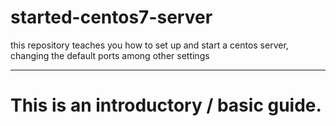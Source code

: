 # started-centos7-server
this repository teaches you how to set up and start a centos server, changing the default ports among other settings


---------------
# This is an introductory / basic guide.
